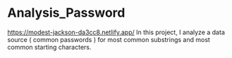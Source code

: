 # Analysis_Password

https://modest-jackson-da3cc8.netlify.app/
In this project, I analyze a data source ( common passwords ) for most common substrings and most common starting characters.
